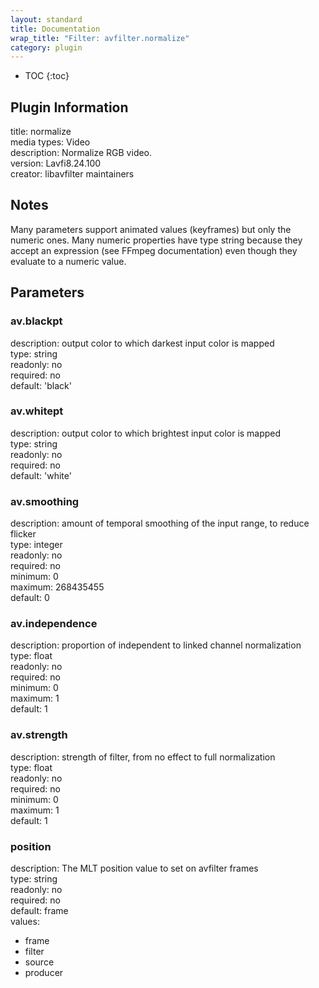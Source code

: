 ```yaml
---
layout: standard
title: Documentation
wrap_title: "Filter: avfilter.normalize"
category: plugin
---
```

* TOC
{:toc}

## Plugin Information

title: normalize  
media types:
Video  
description: Normalize RGB video.  
version: Lavfi8.24.100  
creator: libavfilter maintainers  

## Notes

Many parameters support animated values (keyframes) but only the numeric ones. Many numeric properties have type string because they accept an expression (see FFmpeg documentation) even though they evaluate to a numeric value.

## Parameters

### av.blackpt

  
description:
output color to which darkest input color is mapped  
type: string  
readonly: no  
required: no  
default: 'black'  

### av.whitept

  
description:
output color to which brightest input color is mapped  
type: string  
readonly: no  
required: no  
default: 'white'  

### av.smoothing

  
description:
amount of temporal smoothing of the input range, to reduce flicker  
type: integer  
readonly: no  
required: no  
minimum: 0  
maximum: 268435455  
default: 0  

### av.independence

  
description:
proportion of independent to linked channel normalization  
type: float  
readonly: no  
required: no  
minimum: 0  
maximum: 1  
default: 1  

### av.strength

  
description:
strength of filter, from no effect to full normalization  
type: float  
readonly: no  
required: no  
minimum: 0  
maximum: 1  
default: 1  

### position

  
description:
The MLT position value to set on avfilter frames  
type: string  
readonly: no  
required: no  
default: frame  
values:  

* frame
* filter
* source
* producer

